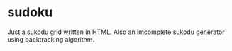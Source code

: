 # sudoku
Just a sukodu grid written in HTML.
Also an imcomplete sukodu generator using backtracking algorithm.
